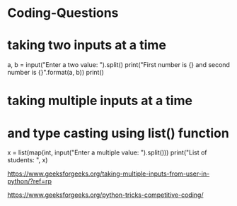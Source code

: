 # Coding-Questions
# taking two inputs at a time 
a, b = input("Enter a two value: ").split() 
print("First number is {} and second number is {}".format(a, b)) 
print() 
  
# taking multiple inputs at a time  
# and type casting using list() function 
x = list(map(int, input("Enter a multiple value: ").split())) 
print("List of students: ", x) 


https://www.geeksforgeeks.org/taking-multiple-inputs-from-user-in-python/?ref=rp

https://www.geeksforgeeks.org/python-tricks-competitive-coding/
